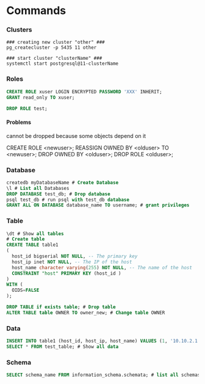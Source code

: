 # Commands

### Clusters

```shell
### creating new cluster "other" ###
pg_createcluster -p 5435 11 other

### start cluster "clusterName" ###
systemctl start postgresql@11-clusterName
```

### Roles

```SQL
CREATE ROLE xuser LOGIN ENCRYPTED PASSWORD 'XXX' INHERIT;
GRANT read_only TO xuser;

DROP ROLE test;
```

#### Problems

<p class="callout warning">cannot be dropped because some objects depend on it</p>

<p class="callout success">CREATE ROLE &lt;newuser&gt;;  
REASSIGN OWNED BY &lt;olduser&gt; TO &lt;newuser&gt;;  
DROP OWNED BY &lt;olduser&gt;;  
DROP ROLE &lt;olduser&gt;;</p>

### Database

```SQL
createdb myDatabaseName # Create Database
\l # List all Databases
DROP DATABASE test_db; # Drop database
psql test_db # run psql with test_db database
GRANT ALL ON DATABASE database_name TO username; # grant privileges
```

### Table

```SQL
\dt # Show all tables
# Create table
CREATE TABLE table1
(
  host_id bigserial NOT NULL, -- The primary key
  host_ip inet NOT NULL, -- The IP of the host
  host_name character varying(255) NOT NULL, -- The name of the host
  CONSTRAINT "host" PRIMARY KEY (host_id )
)
WITH (
  OIDS=FALSE
);

DROP TABLE if exists table; # Drop table
ALTER TABLE table OWNER TO owner_new; # Change table OWNER
```

### Data

```SQL
INSERT INTO table1 (host_id, host_ip, host_name) VALUES (1, '10.10.2.1', 'b'); # Insert data to table
SELECT * FROM test_table; # Show all data
```

### Schema

```SQL
SELECT schema_name FROM information_schema.schemata; # list all schemas
```